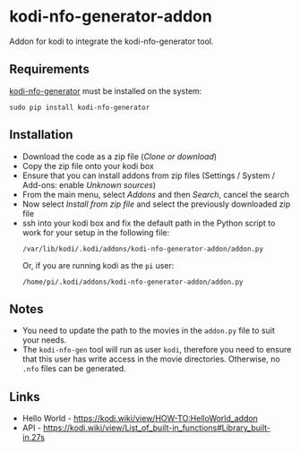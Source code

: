 # kodi-nfo-generator-addon
Addon for kodi to integrate the kodi-nfo-generator tool.

## Requirements

[kodi-nfo-generator](https://github.com/fracpete/kodi-nfo-generator) must be installed on the system:

```
sudo pip install kodi-nfo-generator
```

## Installation

* Download the code as a zip file (*Clone or download*)
* Copy the zip file onto your kodi box
* Ensure that you can install addons from zip files
  (Settings / System / Add-ons: enable *Unknown sources*)
* From the main menu, select *Addons* and then *Search*, cancel the search
* Now select *Install from zip file* and select the previously downloaded zip file
* ssh into your kodi box and fix the default path in the Python script to work
  for your setup in the following file:
  ```
  /var/lib/kodi/.kodi/addons/kodi-nfo-generator-addon/addon.py
  ```
  Or, if you are running kodi as the `pi` user:
  ```
  /home/pi/.kodi/addons/kodi-nfo-generator-addon/addon.py
  ```


## Notes

* You need to update the path to the movies in the `addon.py` file
  to suit your needs.
* The `kodi-nfo-gen` tool will run as user `kodi`, therefore you need
  to ensure that this user has write access in the movie directories.
  Otherwise, no `.nfo` files can be generated. 


## Links

* Hello World - https://kodi.wiki/view/HOW-TO:HelloWorld_addon
* API - https://kodi.wiki/view/List_of_built-in_functions#Library_built-in.27s

